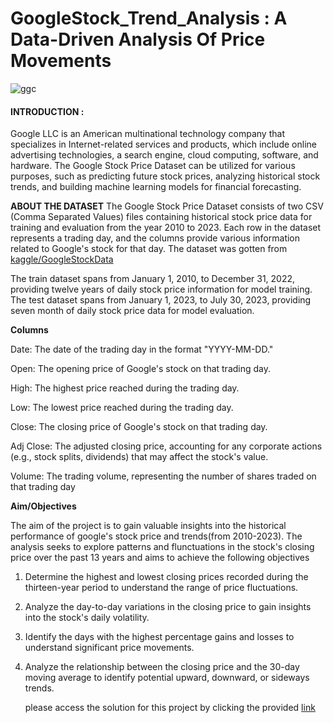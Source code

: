 # GoogleStock_Trend_Analysis : A Data-Driven Analysis Of Price Movements
![ggc](https://github.com/Adetunji22/GoogleStock_Analysis/assets/127019986/d6849c07-3dc4-4641-b532-d7e3b97c32bc)

#### INTRODUCTION : 
Google LLC is an American multinational technology company that specializes in Internet-related services and products, which include online advertising technologies, a search engine, cloud computing, software, and hardware. The Google Stock Price Dataset can be utilized for various purposes, such as predicting future stock prices, analyzing historical stock trends, and building machine learning models for financial forecasting.

**ABOUT THE DATASET**
The Google Stock Price Dataset consists of two CSV (Comma Separated Values) files containing historical stock price data for training and evaluation from the year 2010 to 2023. Each row in the dataset represents a trading day, and the columns provide various information related to Google's stock for that day.
The dataset was gotten from [kaggle/GoogleStockData](https://www.kaggle.com/datasets/alirezajavid1999/google-stock-2010-2023)

The train dataset spans from January 1, 2010, to December 31, 2022, providing twelve years of daily stock price information for model training. The test dataset spans from January 1, 2023, to July 30, 2023, providing seven month of daily stock price data for model evaluation.

**Columns**

Date: The date of the trading day in the format "YYYY-MM-DD."

Open: The opening price of Google's stock on that trading day.

High: The highest price reached during the trading day.

Low: The lowest price reached during the trading day.

Close: The closing price of Google's stock on that trading day.

Adj Close: The adjusted closing price, accounting for any corporate actions (e.g., stock splits, dividends) that may affect the stock's value.

Volume: The trading volume, representing the number of shares traded on that trading day

**Aim/Objectives** 

The aim of the project is to gain valuable insights into the historical performance of google's stock price and trends(from 2010-2023). The analysis seeks to explore patterns and flunctuations in the stock's closing price over the past 13 years and aims to achieve the following objectives
1. Determine the highest and lowest closing prices recorded during the thirteen-year period to understand the range of price fluctuations.
2. Analyze the day-to-day variations in the closing price to gain insights into the stock's daily volatility.
3. Identify the days with the highest percentage gains and losses to understand significant price movements.
4. Analyze the relationship between the closing price and the 30-day moving average to identify potential upward, downward, or sideways trends.

   please access the solution for this project by clicking  the provided [link](https://github.com/Adetunji22/GoogleStock_Trend_Analysis-/blob/main/solution.md)


